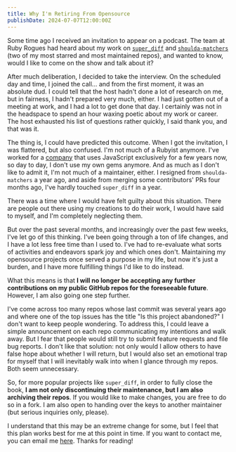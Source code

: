 ```yaml
---
title: Why I'm Retiring From Opensource
publishDate: 2024-07-07T12:00:00Z
---
```

Some time ago I received an invitation to appear on a podcast. The team at Ruby Rogues had heard about my work on [`super_diff`](https://github.com/mcmire/super_diff) and [`shoulda-matchers`](https://github.com/thoughtbot/shoulda-matchers) (two of my most starred and most maintained repos), and wanted to know, would I like to come on the show and talk about it?

After much deliberation, I decided to take the interview. On the scheduled day and time, I joined the call… and from the first moment, it was an absolute dud. I could tell that the host hadn't done a lot of research on me, but in fairness, I hadn't prepared very much, either. I had just gotten out of a meeting at work, and I had a lot to get done that day. I certainly was not in the headspace to spend an hour waxing poetic about my work or career. The host exhausted his list of questions rather quickly, I said thank you, and that was it.

The thing is, I could have predicted this outcome. When I got the invitation, I was flattered, but also confused. I'm not much of a Rubyist anymore. I've worked for a [company](https://metamask.io) that uses JavaScript exclusively for a few years now, so day to day, I don't use my own gems anymore. And as much as I don't like to admit it, I'm not much of a maintainer, either. I resigned from `shoulda-matchers` a year ago, and aside from merging some contributors' PRs four months ago, I've hardly touched  `super_diff` in a year.

There was a time where I would have felt guilty about this situation. There are people out there using my creations to do their work, I would have said to myself, and I'm completely neglecting them.

But over the past several months, and increasingly over the past few weeks, I've let go of this thinking. I've been going through a ton of life changes, and I have a lot less free time than I used to. I've had to re-evaluate what sorts of activities and endeavors spark joy and which ones don't. Maintaining my opensource projects once served a purpose in my life, but now it's just a burden, and I have more fulfilling things I'd like to do instead.

What this means is that **I will no longer be accepting any further contributions on my public GitHub repos for the foreseeable future**. However, I am also going one step further.

I've come across too many repos whose last commit was several years ago and where one of the top issues has the title "Is this project abandoned?" I don't want to keep people wondering. To address this, I could leave a simple announcement on each repo communicating my intentions and walk away. But I fear that people would still try to submit feature requests and file bug reports. I don't like that solution: not only would I allow others to have false hope about whether I will return, but I would also set an emotional trap for myself that I will inevitably walk into when I glance through my repos. Both seem unnecessary.

So, for more popular projects like `super_diff`, in order to fully close the book, **I am not only discontinuing their maintenance, but I am also archiving their repos**. If you would like to make changes, you are free to do so in a fork. I am also open to handing over the keys to another maintainer (but serious inquiries only, please).

I understand that this may be an extreme change for some, but I feel that this plan works best for me at this point in time. If you want to contact me, you can email me [here](mailto:elliot.winkler@gmail.com). Thanks for reading!
